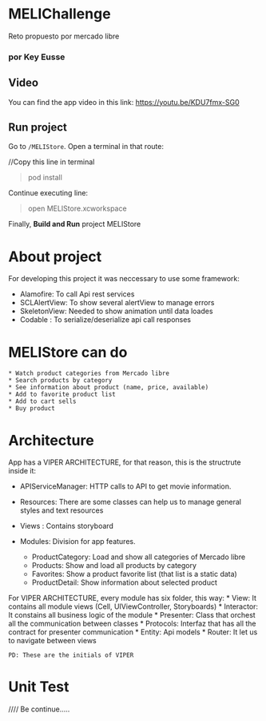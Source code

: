# MELIChallenge
 Reto propuesto por mercado libre
 
 ### por Key Eusse

## Video
You can find the app video in this link:
https://youtu.be/KDU7fmx-SG0


## Run project

Go to `/MELIStore`. Open a terminal in that route:

//Copy this line in terminal
> pod install

Continue executing line: 
> open MELIStore.xcworkspace

Finally,  **Build and Run** project MELIStore


# About project

 For developing this project it was neccessary to use some framework:

* Alamofire: To call Api rest services
* SCLAlertView: To show several alertView to manage errors
* SkeletonView: Needed to show animation until data loades
* Codable : To serialize/deserialize api call responses


# MELIStore can do

    * Watch product categories from Mercado libre
    * Search products by category
    * See information about product (name, price, available)
    * Add to favorite product list
    * Add to cart sells
    * Buy product


# Architecture

App has a VIPER ARCHITECTURE, for that reason, this is the structrute inside it:

- APIServiceManager: HTTP calls to API to get movie information.

- Resources: There are some classes can help us to manage general styles and text resources

- Views : Contains storyboard 

- Modules: Division for app features.
    * ProductCategory: Load and show all categories of Mercado libre
    * Products: Show and load all products by category
    * Favorites: Show a product favorite list (that list is a static data)
    * ProductDetail: Show information about selected product
    
For VIPER ARCHITECTURE, every module has six folder, this way:
    * View: It contains all module views (Cell, UIViewController, Storyboards)
    * Interactor: It constains all business logic of the module
    * Presenter: Class that orchest all the communication between classes
    * Protocols: Interfaz that has all the contract for presenter communication
    * Entity: Api models
    * Router: It let us to navigate between views
    
    PD: These are the initials of VIPER


# Unit Test
//// Be continue.....
